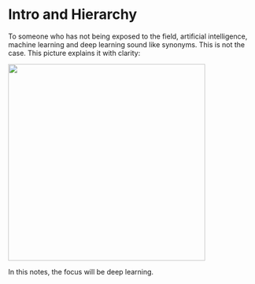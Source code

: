 # Intro and Hierarchy

To someone who has not being exposed to the field, artificial intelligence, machine learning and deep learning sound like synonyms. This is not the case. This picture explains it with clarity:

<img src = "https://www2.argility.com/wp-content/uploads/2018/04/image10.png" width = "400">

In this notes, the focus will be deep learning.

